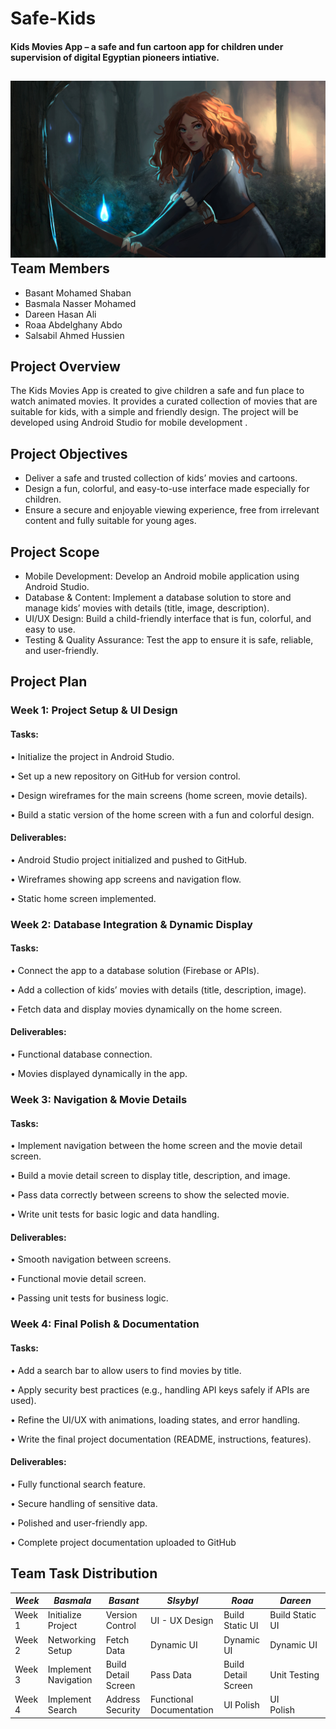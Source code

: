 # Safe-Kids
#### Kids Movies App – a safe and fun cartoon app for children under supervision of digital Egyptian pioneers intiative.
![Kids Movies App – preview](slsbyl.jpg)
Team Members
--------------------------------------------------------------------------------------------------------------------------------------------------------------------
- Basant Mohamed Shaban
- Basmala Nasser Mohamed
- Dareen Hasan Ali
- Roaa Abdelghany Abdo
- Salsabil Ahmed Hussien

Project Overview
--------------------------------------------------------------------------------------------------------------------------------------------------------------------
The Kids Movies App is created to give children a safe and fun place to watch animated movies. It provides a curated collection of movies that are suitable for kids, with a simple and friendly design. The project will be developed using Android Studio for mobile development .

Project Objectives
--------------------------------------------------------------------------------------------------------------------------------------------------------------------
- Deliver a safe and trusted collection of kids’ movies and cartoons.
- Design a fun, colorful, and easy-to-use interface made especially for children.
- Ensure a secure and enjoyable viewing experience, free from irrelevant content and fully suitable for young ages.
  
Project Scope
--------------------------------------------------------------------------------------------------------------------------------------------------------------------
- Mobile Development: Develop an Android mobile application using Android Studio.
- Database & Content: Implement a database solution to store and manage kids’ movies with details (title, image, description).
- UI/UX Design: Build a child-friendly interface that is fun, colorful, and easy to use.
- Testing & Quality Assurance: Test the app to ensure it is safe, reliable, and user-friendly.
  
Project Plan
--------------------------------------------------------------------------------------------------------------------------------------------------------------------
### Week 1: Project Setup & UI Design
#### Tasks:

•	 Initialize the project in Android Studio.

•	 Set up a new repository on GitHub for version control.

•	 Design wireframes for the main screens (home screen, movie details).

•	 Build a static version of the home screen with a fun and colorful design.

#### Deliverables:

•	 Android Studio project initialized and pushed to GitHub.

•	 Wireframes showing app screens and navigation flow.

•	 Static home screen implemented.




### Week 2: Database Integration & Dynamic Display
#### Tasks:
•	 Connect the app to a database solution (Firebase or APIs).

•	 Add a collection of kids’ movies with details (title, description, image).

•	 Fetch data and display movies dynamically on the home screen.

#### Deliverables:
•	 Functional database connection.

•	  Movies displayed dynamically in the app.



### Week 3: Navigation & Movie Details
#### Tasks:
•	 Implement navigation between the home screen and the movie detail screen.

•	 Build a movie detail screen to display title, description, and image.

•	 Pass data correctly between screens to show the selected movie.

•	 Write unit tests for basic logic and data handling.

#### Deliverables:
•	 Smooth navigation between screens.

•	 Functional movie detail screen.

•	 Passing unit tests for business logic.



### Week 4: Final Polish & Documentation
#### Tasks:
•	 Add a search bar to allow users to find movies by title.

•	 Apply security best practices (e.g., handling API keys safely if APIs are used).

•	 Refine the UI/UX with animations, loading states, and error handling.

•	 Write the final project documentation (README, instructions, features).
#### Deliverables:
•	 Fully functional search feature.

•	 Secure handling of sensitive data.

•	 Polished and user-friendly app.

•	 Complete project documentation uploaded to GitHub

Team Task Distribution
--------------------------------------------------------------------------------------------------------------------------------------------------------------------

| *Week* | *Basmala*              | *Basant*             | *Slsybyl*              | *Roaa*              | *Dareen*          |
|----------|---------------------------|------------------------|--------------------------|-----------------------|---------------------|
| Week 1   | Initialize Project        | Version Control        | UI - UX Design           | Build Static UI       | Build Static UI     |
| Week 2   | Networking Setup          | Fetch Data             | Dynamic UI               | Dynamic UI            | Dynamic UI          |
| Week 3   | Implement Navigation      | Build Detail Screen    | Pass Data                | Build Detail Screen   | Unit Testing        |
| Week 4   | Implement Search          | Address Security       | Functional Documentation | UI Polish             | UI Polish           |
